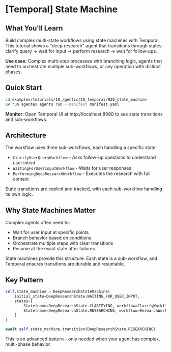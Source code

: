# [Temporal] State Machine

## What You'll Learn

Build complex multi-state workflows using state machines with Temporal. This tutorial shows a "deep research" agent that transitions through states: clarify query → wait for input → perform research → wait for follow-ups.

**Use case:** Complex multi-step processes with branching logic, agents that need to orchestrate multiple sub-workflows, or any operation with distinct phases.

## Quick Start

```bash
cd examples/tutorials/10_agentic/10_temporal/020_state_machine
uv run agentex agents run --manifest manifest.yaml
```

**Monitor:** Open Temporal UI at http://localhost:8080 to see state transitions and sub-workflows.

## Architecture

The workflow uses three sub-workflows, each handling a specific state:
- `ClarifyUserQueryWorkflow` - Asks follow-up questions to understand user intent
- `WaitingForUserInputWorkflow` - Waits for user responses
- `PerformingDeepResearchWorkflow` - Executes the research with full context

State transitions are explicit and tracked, with each sub-workflow handling its own logic.

## Why State Machines Matter

Complex agents often need to:
- Wait for user input at specific points
- Branch behavior based on conditions
- Orchestrate multiple steps with clear transitions
- Resume at the exact state after failures

State machines provide this structure. Each state is a sub-workflow, and Temporal ensures transitions are durable and resumable.

## Key Pattern

```python
self.state_machine = DeepResearchStateMachine(
    initial_state=DeepResearchState.WAITING_FOR_USER_INPUT,
    states=[
        State(name=DeepResearchState.CLARIFYING, workflow=ClarifyWorkflow()),
        State(name=DeepResearchState.RESEARCHING, workflow=ResearchWorkflow()),
    ]
)

await self.state_machine.transition(DeepResearchState.RESEARCHING)
```

This is an advanced pattern - only needed when your agent has complex, multi-phase behavior.
